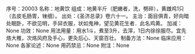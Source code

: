序号：20003
名称：地黄饮
组成：地黄半斤（肥嫩者，洗，劈碎），黄雌鸡1只（去皮毛肠胃，锉细）。
出处：《圣济总录》卷六十一。
主治：面目俱青，好向暗处眠卧，不欲见明，手舁衣服，状如鬼神，望见黄花生者．此名鸡黄。
加减：None
功效：None
用法用量：用水1斗，煮至3升，去滓，1日内徐徐服尽。宜先烙大椎，次烙风府及手心，更灸后心、天窗百壮。
制备方法：None
临床应用：None
各家论述：None
用药禁忌：None
附注：None
